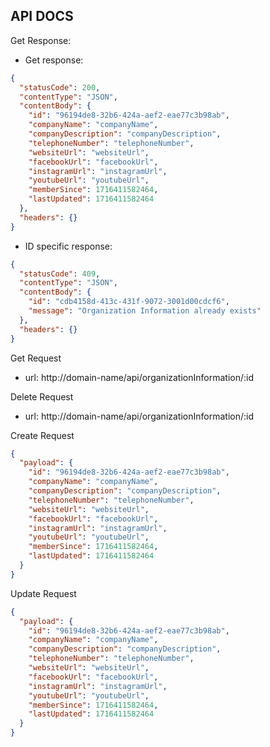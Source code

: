 API DOCS
-
Get Response:

- Get response:

```json
{
  "statusCode": 200,
  "contentType": "JSON",
  "contentBody": {
    "id": "96194de8-32b6-424a-aef2-eae77c3b98ab",
    "companyName": "companyName",
    "companyDescription": "companyDescription",
    "telephoneNumber": "telephoneNumber",
    "websiteUrl": "websiteUrl",
    "facebookUrl": "facebookUrl",
    "instagramUrl": "instagramUrl",
    "youtubeUrl": "youtubeUrl",
    "memberSince": 1716411582464,
    "lastUpdated": 1716411582464
  },
  "headers": {}
}
```

- ID specific response:

```json
{
  "statusCode": 409,
  "contentType": "JSON",
  "contentBody": {
    "id": "cdb4158d-413c-431f-9072-3001d00cdcf6",
    "message": "Organization Information already exists"
  },
  "headers": {}
}

```

Get Request

- url: http://domain-name/api/organizationInformation/:id

Delete Request

- url: http://domain-name/api/organizationInformation/:id

Create Request

```json
{
  "payload": {
    "id": "96194de8-32b6-424a-aef2-eae77c3b98ab",
    "companyName": "companyName",
    "companyDescription": "companyDescription",
    "telephoneNumber": "telephoneNumber",
    "websiteUrl": "websiteUrl",
    "facebookUrl": "facebookUrl",
    "instagramUrl": "instagramUrl",
    "youtubeUrl": "youtubeUrl",
    "memberSince": 1716411582464,
    "lastUpdated": 1716411582464
  }
}
```

Update Request

```json
{
  "payload": {
    "id": "96194de8-32b6-424a-aef2-eae77c3b98ab",
    "companyName": "companyName",
    "companyDescription": "companyDescription",
    "telephoneNumber": "telephoneNumber",
    "websiteUrl": "websiteUrl",
    "facebookUrl": "facebookUrl",
    "instagramUrl": "instagramUrl",
    "youtubeUrl": "youtubeUrl",
    "memberSince": 1716411582464,
    "lastUpdated": 1716411582464
  }
}
```